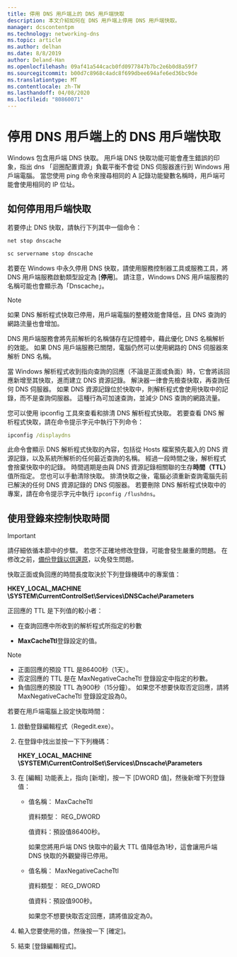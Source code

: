 ```yaml
---
title: 停用 DNS 用戶端上的 DNS 用戶端快取
description: 本文介紹如何在 DNS 用戶端上停用 DNS 用戶端快取。
manager: dcscontentpm
ms.technology: networking-dns
ms.topic: article
ms.author: delhan
ms.date: 8/8/2019
author: Deland-Han
ms.openlocfilehash: 09af41a544cacb0fd0977847b7bc2e6b0d8a59f7
ms.sourcegitcommit: b00d7c8968c4adc8f699dbee694afe6ed36bc9de
ms.translationtype: MT
ms.contentlocale: zh-TW
ms.lasthandoff: 04/08/2020
ms.locfileid: "80860071"
---
```

# <a name="disable-dns-client-side-caching-on-dns-clients"></a>停用 DNS 用戶端上的 DNS 用戶端快取

Windows 包含用戶端 DNS 快取。 用戶端 DNS 快取功能可能會產生錯誤的印象，指出 dns 「迴圈配置資源」負載平衡不會從 DNS 伺服器進行到 Windows 用戶端電腦。 當您使用 ping 命令來搜尋相同的 A 記錄功能變數名稱時，用戶端可能會使用相同的 IP 位址。  

## <a name="how-to-disable-client-side-caching"></a>如何停用用戶端快取

若要停止 DNS 快取，請執行下列其中一個命令：

```cmd
net stop dnscache
```

```cmd
sc servername stop dnscache
```


若要在 Windows 中永久停用 DNS 快取，請使用服務控制器工具或服務工具，將 DNS 用戶端服務啟動類型設定為 [**停用**]。 請注意，Windows DNS 用戶端服務的名稱可能也會顯示為「Dnscache」。 

> [!NOTE]
> 如果 DNS 解析程式快取已停用，用戶端電腦的整體效能會降低，且 DNS 查詢的網路流量也會增加。 

DNS 用戶端服務會將先前解析的名稱儲存在記憶體中，藉此優化 DNS 名稱解析的效能。 如果 DNS 用戶端服務已關閉，電腦仍然可以使用網路的 DNS 伺服器來解析 DNS 名稱。 

當 Windows 解析程式收到指向查詢的回應（不論是正面或負面）時，它會將該回應新增至其快取，進而建立 DNS 資源記錄。 解決器一律會先檢查快取，再查詢任何 DNS 伺服器。 如果 DNS 資源記錄位於快取中，則解析程式會使用快取中的記錄，而不是查詢伺服器。 這種行為可加速查詢，並減少 DNS 查詢的網路流量。 

您可以使用 ipconfig 工具來查看和排清 DNS 解析程式快取。 若要查看 DNS 解析程式快取，請在命令提示字元中執行下列命令：

```cmd
ipconfig /displaydns 
```

此命令會顯示 DNS 解析程式快取的內容，包括從 Hosts 檔案預先載入的 DNS 資源記錄，以及系統所解析的任何最近查詢的名稱。 經過一段時間之後，解析程式會捨棄快取中的記錄。 時間週期是由與 DNS 資源記錄相關聯的生存**時間（TTL）** 值所指定。 您也可以手動清除快取。 排清快取之後，電腦必須重新查詢電腦先前已解決的任何 DNS 資源記錄的 DNS 伺服器。 若要刪除 DNS 解析程式快取中的專案，請在命令提示字元中執行 `ipconfig /flushdns`。

## <a name="using-the-registry-to-control-the-caching-time"></a>使用登錄來控制快取時間

> [!IMPORTANT]  
> 請仔細依循本節中的步驟。 若您不正確地修改登錄，可能會發生嚴重的問題。 在修改之前，[備份登錄以供還原](https://support.microsoft.com/help/322756)，以免發生問題。

快取正面或負回應的時間長度取決於下列登錄機碼中的專案值：

**HKEY_LOCAL_MACHINE \SYSTEM\CurrentControlSet\Services\DNSCache\Parameters**

正回應的 TTL 是下列值的較小者： 

- 在查詢回應中所收到的解析程式所指定的秒數

- **MaxCacheTtl**登錄設定的值。

>[!Note]
>- 正面回應的預設 TTL 是86400秒（1天）。
>- 否定回應的 TTL 是在 MaxNegativeCacheTtl 登錄設定中指定的秒數。
>- 負值回應的預設 TTL 為900秒（15分鐘）。
如果您不想要快取否定回應，請將 MaxNegativeCacheTtl 登錄設定設為0。

若要在用戶端電腦上設定快取時間：

1. 啟動登錄編輯程式（Regedit.exe）。

2. 在登錄中找出並按一下下列機碼：

   **HKEY_LOCAL_MACHINE \SYSTEM\CurrentControlSet\Services\Dnscache\Parameters**

3. 在 [編輯] 功能表上，指向 [新增]，按一下 [DWORD 值]，然後新增下列登錄值：

   - 值名稱： MaxCacheTtl

     資料類型： REG_DWORD

     值資料：預設值86400秒。 
     
     如果您將用戶端 DNS 快取中的最大 TTL 值降低為1秒，這會讓用戶端 DNS 快取的外觀變得已停用。    

   - 值名稱： MaxNegativeCacheTtl

     資料類型： REG_DWORD

     值資料：預設值900秒。 
     
     如果您不想要快取否定回應，請將值設定為0。

4. 輸入您要使用的值，然後按一下 [確定]。

5. 結束 [登錄編輯程式]。